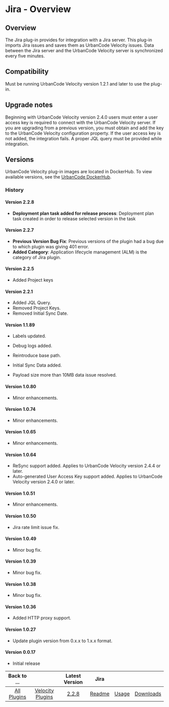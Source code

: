 
# Jira - Overview

## Overview

The Jira plug-in provides for integration with a Jira server. This plug-in imports Jira issues and saves them as UrbanCode Velocity issues. Data between the Jira server and the UrbanCode Velocity server is synchronized every five minutes.

## Compatibility

Must be running UrbanCode Velocity version 1.2.1 and later to use the plug-in.

## Upgrade notes

Beginning with UrbanCode Velocity version 2.4.0 users must enter a user access key is required to connect with the UrbanCode Velocity server. If you are upgrading from a previous version, you must obtain and add the key to the UrbanCode Velocity configuration property. If the user access key is not added, the integration fails. A proper JQL query must be provided while integration.

## Versions

UrbanCode Velocity plug-in images are located in DockerHub. To view available versions, see the [UrbanCode DockerHub](https://hub.docker.com/r/urbancode/ucv-ext-jira/tags).

### History

#### Version 2.2.8

* **Deployment plan task added for release process**: Deployment plan task created in order to release selected version in the task

#### Version 2.2.7

* **Previous Version Bug Fix**: Previous versions of the plugin had a bug due to which plugin was giving 401 error.
* **Added Category**: Application lifecycle management (ALM) is the category of Jira plugin.

#### Version 2.2.5

* Added Project keys

#### Version 2.2.1

* Added JQL Query.
* Removed Project Keys.
* Removed Initial Sync Date.

#### Version 1.1.89

* Labels updated.
* Debug logs added.

* Reintroduce base path.
* Initial Sync Data added.
* Payload size more than 10MB data issue resolved.

#### Version 1.0.80

* Minor enhancements.

#### Version 1.0.74

* Minor enhancements.

#### Version 1.0.65

* Minor enhancements.

#### Version 1.0.64

* ReSync support added. Applies to UrbanCode Velocity version 2.4.4 or later.
* Auto-generated User Access Key support added. Applies to UrbanCode Velocity version 2.4.0 or later.

#### Version 1.0.51

* Minor enhancements.

#### Version 1.0.50

* Jira rate limit issue fix.

#### Version 1.0.49

* Minor bug fix.

#### Version 1.0.39

* Minor bug fix.

#### Version 1.0.38

* Minor bug fix.

#### Version 1.0.36

* Added HTTP proxy support.

#### Version 1.0.27

* Update plugin version from 0.x.x to 1.x.x format.

#### Version 0.0.17

* Initial release

|Back to ...||Latest Version|Jira |||
| :---: | :---: | :---: | :---: | :---: | :---: |
|[All Plugins](../../index.md)|[Velocity Plugins](../README.md)|[2.2.8](https://raw.githubusercontent.com/UrbanCode/IBM-UCV-PLUGINS/main/files/ucv-ext-jira/ucv-ext-jira-2.2.8.tar.7z.001)|[Readme](README.md)|[Usage](usage.md)|[Downloads](downloads.md)|
